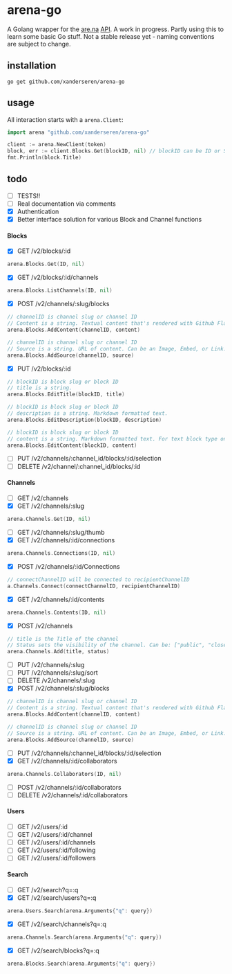 # arena-go

A Golang wrapper for the [are.na](https://www.are.na/) [API](https://dev.are.na/documentation). A work in progress. Partly using this to learn some basic Go stuff. Not a stable release yet - naming conventions are subject to change.

## installation

    go get github.com/xanderseren/arena-go

## usage

All interaction starts with a `arena.Client`:

```Go
import arena "github.com/xanderseren/arena-go"

client := arena.NewClient(token)
block, err := client.Blocks.Get(blockID, nil) // blockID can be ID or Slug
fmt.Println(block.Title)

```    

## todo

- [ ] TESTS!!
- [ ] Real documentation via comments
- [x] Authentication
- [x] Better interface solution for various Block and Channel functions

#### Blocks
- [x] GET /v2/blocks/:id
```Go
arena.Blocks.Get(ID, nil)
```    
- [x] GET /v2/blocks/:id/channels
```Go
arena.Blocks.ListChannels(ID, nil)
```
- [x] POST /v2/channels/:slug/blocks
```Go
// channelID is channel slug or channel ID
// Content is a string. Textual content that's rendered with Github Flavored Markdown.
arena.Blocks.AddContent(channelID, content)

// channelID is channel slug or channel ID
// Source is a string. URL of content. Can be an Image, Embed, or Link.
arena.Blocks.AddSource(channelID, source)
```
- [x] PUT /v2/blocks/:id
```Go
// blockID is block slug or block ID
// title is a string.
arena.Blocks.EditTitle(blockID, title)

// blockID is block slug or block ID
// description is a string. Markdown formatted text.
arena.Blocks.EditDescription(blockID, description)

// blockID is block slug or block ID
// content is a string. Markdown formatted text. For text block type only.
arena.Blocks.EditContent(blockID, content)

```
- [ ] PUT /v2/channels/:channel_id/blocks/:id/selection
- [ ] DELETE /v2/channel/:channel_id/blocks/:id

#### Channels
- [ ] GET /v2/channels
- [x] GET /v2/channels/:slug
```Go
arena.Channels.Get(ID, nil)
```
- [ ] GET /v2/channels/:slug/thumb
- [x] GET /v2/channels/:id/connections
```Go
arena.Channels.Connections(ID, nil)
```
- [x] POST /v2/channels/:id/Connections
```Go
// connectChannelID will be connected to recipientChannelID
a.Channels.Connect(connectChannelID, recipientChannelID)
```
- [x] GET /v2/channels/:id/contents
```Go
arena.Channels.Contents(ID, nil)
```
- [x] POST /v2/channels
```Go
// title is the Title of the channel
// Status sets the visibility of the channel. Can be: ["public", "closed", "private"]
arena.Channels.Add(title, status)
```
- [ ] PUT /v2/channels/:slug
- [ ] PUT /v2/channels/:slug/sort
- [ ] DELETE /v2/channels/:slug
- [x] POST /v2/channels/:slug/blocks
```Go
// channelID is channel slug or channel ID
// Content is a string. Textual content that's rendered with Github Flavored Markdown.
arena.Blocks.AddContent(channelID, content)

// channelID is channel slug or channel ID
// Source is a string. URL of content. Can be an Image, Embed, or Link.
arena.Blocks.AddSource(channelID, source)
```
- [ ] PUT /v2/channels/:channel_id/blocks/:id/selection
- [x] GET /v2/channels/:id/collaborators
```Go
arena.Channels.Collaborators(ID, nil)
```
- [ ] POST /v2/channels/:id/collaborators
- [ ] DELETE /v2/channels/:id/collaborators

#### Users
- [ ] GET /v2/users/:id
- [ ] GET /v2/users/:id/channel
- [ ] GET /v2/users/:id/channels
- [ ] GET /v2/users/:id/following
- [ ] GET /v2/users/:id/followers

#### Search
- [ ] GET /v2/search?q=:q
- [x] GET /v2/search/users?q=:q
```Go
arena.Users.Search(arena.Arguments{"q": query})
```
- [x] GET /v2/search/channels?q=:q
```Go
arena.Channels.Search(arena.Arguments{"q": query})
```
- [x] GET /v2/search/blocks?q=:q
```Go
arena.Blocks.Search(arena.Arguments{"q": query})
```
